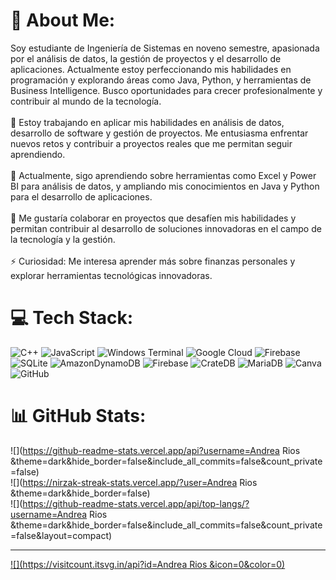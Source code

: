# 💫 About Me:
Soy estudiante de Ingeniería de Sistemas en noveno semestre, apasionada por el análisis de datos, la gestión de proyectos y el desarrollo de aplicaciones. Actualmente estoy perfeccionando mis habilidades en programación y explorando áreas como Java, Python, y herramientas de Business Intelligence. Busco oportunidades para crecer profesionalmente y contribuir al mundo de la tecnología.<br><br>🔭 Estoy trabajando en aplicar mis habilidades en análisis de datos, desarrollo de software y gestión de proyectos. Me entusiasma enfrentar nuevos retos y contribuir a proyectos reales que me permitan seguir aprendiendo.<br><br>🌱 Actualmente, sigo aprendiendo sobre herramientas como Excel y Power BI para análisis de datos, y ampliando mis conocimientos en Java y Python para el desarrollo de aplicaciones.<br><br>👯 Me gustaría colaborar en proyectos que desafíen mis habilidades y permitan contribuir al desarrollo de soluciones innovadoras en el campo de la tecnología y la gestión.<br><br>⚡ Curiosidad: Me interesa aprender más sobre finanzas personales y explorar herramientas tecnológicas innovadoras.


# 💻 Tech Stack:
![C++](https://img.shields.io/badge/c++-%2300599C.svg?style=for-the-badge&logo=c%2B%2B&logoColor=white) ![JavaScript](https://img.shields.io/badge/javascript-%23323330.svg?style=for-the-badge&logo=javascript&logoColor=%23F7DF1E) ![Windows Terminal](https://img.shields.io/badge/Windows%20Terminal-%234D4D4D.svg?style=for-the-badge&logo=windows-terminal&logoColor=white) ![Google Cloud](https://img.shields.io/badge/GoogleCloud-%234285F4.svg?style=for-the-badge&logo=google-cloud&logoColor=white) ![Firebase](https://img.shields.io/badge/firebase-%23039BE5.svg?style=for-the-badge&logo=firebase) ![SQLite](https://img.shields.io/badge/sqlite-%2307405e.svg?style=for-the-badge&logo=sqlite&logoColor=white) ![AmazonDynamoDB](https://img.shields.io/badge/Amazon%20DynamoDB-4053D6?style=for-the-badge&logo=Amazon%20DynamoDB&logoColor=white) ![Firebase](https://img.shields.io/badge/firebase-a08021?style=for-the-badge&logo=firebase&logoColor=ffcd34) ![CrateDB](https://img.shields.io/badge/CrateDB-009DC7?style=for-the-badge&logo=CrateDB&logoColor=white) ![MariaDB](https://img.shields.io/badge/MariaDB-003545?style=for-the-badge&logo=mariadb&logoColor=white) ![Canva](https://img.shields.io/badge/Canva-%2300C4CC.svg?style=for-the-badge&logo=Canva&logoColor=white) ![GitHub](https://img.shields.io/badge/github-%23121011.svg?style=for-the-badge&logo=github&logoColor=white)
# 📊 GitHub Stats:
![](https://github-readme-stats.vercel.app/api?username=Andrea Rios &theme=dark&hide_border=false&include_all_commits=false&count_private=false)<br/>
![](https://nirzak-streak-stats.vercel.app/?user=Andrea Rios &theme=dark&hide_border=false)<br/>
![](https://github-readme-stats.vercel.app/api/top-langs/?username=Andrea Rios &theme=dark&hide_border=false&include_all_commits=false&count_private=false&layout=compact)

---
[![](https://visitcount.itsvg.in/api?id=Andrea Rios &icon=0&color=0)](https://visitcount.itsvg.in)

<!-- Proudly created with GPRM ( https://gprm.itsvg.in ) -->